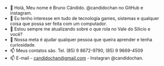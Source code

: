 - 👋 Holá, Meu nome é Bruno Cândido. @candidochan no GitHub e instagram.
- 👀 Eu tenho interesse em tudo de tecnologia games, sistemas e qualquer coisa que possa ser feita com um computador.
- 🌱 Estou sempre me atualizando sobre o que rola no Vale do Silicio e você?
- 💞️ Nossa meta é ajudar qualquer pessoa que queira aprender e tenha curiosidade.
- 📫 Meus contatos são. Tel. (85) 9 8672-9790, (85) 9 9669-4509 
- 📫 E-mail - candidochan@gmail.com - Instagran @candidochan.
<!---
candidochan/candidochan is a ✨ special ✨ repository because its `README.md` (this file) appears on your GitHub profile.
You can click the Preview link to take a look at your changes.
--->
